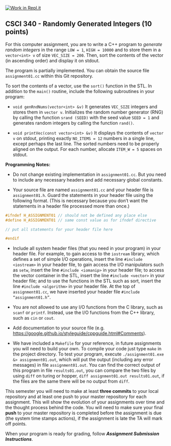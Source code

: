 [![Work in Repl.it](https://classroom.github.com/assets/work-in-replit-14baed9a392b3a25080506f3b7b6d57f295ec2978f6f33ec97e36a161684cbe9.svg)](https://classroom.github.com/online_ide?assignment_repo_id=3044228&assignment_repo_type=AssignmentRepo)
## CSCI 340 - Randomly Generated Integers (10 points)

For this computer assignment, you are to write a C++ program to *generate random integers* in the range `LOW = 1`, `HIGH = 10000` and to store them in a `vector<int> v` of size `VEC_SIZE = 200`. Then, sort the contents of the vector (in ascending order) and display it on stdout.
  
The program is partially implemented. You can obtain the source file `assignment01.cc` within this Git repository.

To sort the contents of a vector, use the `sort()` function in the STL. In addition to the `main()` routine, include the following subroutines in your program:

- `void genRndNums(vector<int> &v)` It generates `VEC_SIZE` integers and stores them in `vector v`. Initializes the random number generator (RNG) by calling the function `srand (SEED)` with the seed value `SEED = 1` and generates random integers by calling the function `rand()`.

- `void printVec(const vector<int> &v)` It displays the contents of `vector v` on stdout, printing exactly `NO_ITEMS = 12` numbers in a single line, except perhaps the last line. The sorted numbers need to be properly aligned on the output. For each number, allocate `ITEM_W = 5` spaces on stdout.

**Programming Notes:**

- Do not change existing implementation in `assignment01.cc`. But you need to include any necessary headers and add necessary global constants. 

- Your source file are named `assignment01.cc` and your header file is `assignment01.h`. Guard the statements in your header file using the following format. (This is necessary because you don’t want the statements in a header file processed more than once.)

```c++
#ifndef H_ASSIGNMENT01 // should not be defined any place else 
#define H_ASSIGNMENT01 // same const value as for ifndef directive

// put all statements for your header file here

#endif
```

- Include all system header files (that you need in your program) in your header file. For example, to gain access to the `iostream` library, which defines a set of simple I/O operations, insert the line `#include <iostream>` in your header file, to gain access the I/O manipulators such as `setw`, insert the line `#include <iomanip>` in your header file; to access the vector container in the STL, insert the line `#include <vector>` in your header file; and to use the functions in the STL such as sort, insert the line `#include <algorithm>` in your header file. At the top of `assignment01.cc`, we have inserted your header file `#include “assignment01.h”`.
 
* You are not allowed to use any I/O functions from the C library, such as `scanf` or `printf`. Instead, use the I/O functions from the C++ library, such as `cin` or `cout`.

* Add documentation to your source file (e.g. https://google.github.io/styleguide/cppguide.html#Comments).

* We have included a `Makefile` for your reference, in future assignments you will need to build your own. To compile your code just type `make` in the project directory. To test your program, execute `./assignment01.exe &> assignment01.out`, which will put the output (including any error messages) in file `assignment01.out`. You can find the correct output of this program in file `results01.out`, you can compare the two files by using `diff` on turing or hopper, `diff assignment01.out results01.out`, if the files are the same there will be no output from `diff`.

This semester you will need to make at least **three commits** to your local repository and at least one push to your master repository for each assignment. This will show the evolution of your assignments over time and the thought process behind the code. You will need to make sure your final **push** to your master repository is completed before the assignment is due (the system time stamps actions), if the assignment is late the TA will mark off points.

When your program is ready for grading, follow _**Assignment Submission Instructions**_. 

